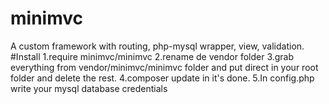 # minimvc
A custom framework with routing, php-mysql wrapper, view, validation.
#Install
1.require minimvc/minimvc
2.rename de vendor folder
3.grab everything from vendor/minimvc/minimvc folder and put direct in your root folder and delete the rest.
4.composer update in it's done.
5.In config.php write your mysql database credentials

